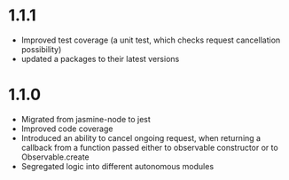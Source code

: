 # 1.1.1
* Improved test coverage (a unit test, which checks request cancellation possibility)
* updated a packages to their latest versions

# 1.1.0
* Migrated from jasmine-node to jest
* Improved code coverage
* Introduced an ability to cancel ongoing request, when returning a callback from a function 
passed either to observable constructor or to Observable.create
* Segregated logic into different autonomous modules
